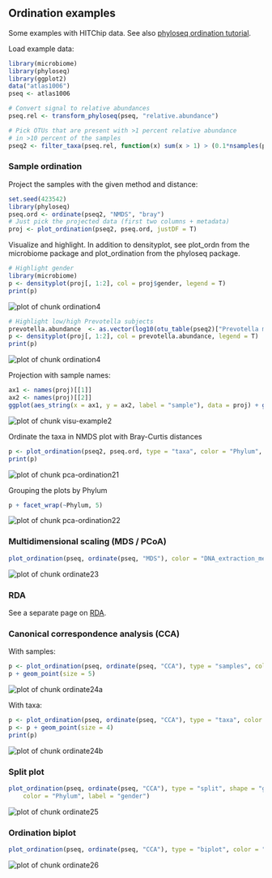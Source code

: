 ## Ordination examples

Some examples with HITChip data. See also [phyloseq ordination tutorial](http://joey711.github.io/phyloseq/plot_ordination-examples.html).

Load example data:


```r
library(microbiome)
library(phyloseq)
library(ggplot2)
data("atlas1006")
pseq <- atlas1006

# Convert signal to relative abundances
pseq.rel <- transform_phyloseq(pseq, "relative.abundance")

# Pick OTUs that are present with >1 percent relative abundance 
# in >10 percent of the samples
pseq2 <- filter_taxa(pseq.rel, function(x) sum(x > 1) > (0.1*nsamples(pseq.rel)), TRUE)
```


### Sample ordination

Project the samples with the given method and distance:


```r
set.seed(423542)
library(phyloseq)
pseq.ord <- ordinate(pseq2, "NMDS", "bray")
# Just pick the projected data (first two columns + metadata)
proj <- plot_ordination(pseq2, pseq.ord, justDF = T)
```


Visualize and highlight. In addition to densityplot, see plot_ordn from the microbiome package and plot_ordination from the phyloseq package.


```r
# Highlight gender
library(microbiome)
p <- densityplot(proj[, 1:2], col = proj$gender, legend = T)
print(p)
```

![plot of chunk ordination4](figure/ordination4-1.png)

```r
# Highlight low/high Prevotella subjects
prevotella.abundance  <- as.vector(log10(otu_table(pseq2)["Prevotella melaninogenica et rel.",]) )
p <- densityplot(proj[, 1:2], col = prevotella.abundance, legend = T)
print(p)
```

![plot of chunk ordination4](figure/ordination4-2.png)

Projection with sample names:


```r
ax1 <- names(proj)[[1]]
ax2 <- names(proj)[[2]]
ggplot(aes_string(x = ax1, y = ax2, label = "sample"), data = proj) + geom_text(size = 2)
```

![plot of chunk visu-example2](figure/visu-example2-1.png)


Ordinate the taxa in NMDS plot with Bray-Curtis distances


```r
p <- plot_ordination(pseq2, pseq.ord, type = "taxa", color = "Phylum", title = "Taxa ordination")
print(p)
```

![plot of chunk pca-ordination21](figure/pca-ordination21-1.png)

Grouping the plots by Phylum


```r
p + facet_wrap(~Phylum, 5)
```

![plot of chunk pca-ordination22](figure/pca-ordination22-1.png)


### Multidimensional scaling (MDS / PCoA)


```r
plot_ordination(pseq, ordinate(pseq, "MDS"), color = "DNA_extraction_method") + geom_point(size = 5)
```

![plot of chunk ordinate23](figure/ordinate23-1.png)

### RDA

See a separate page on [RDA](RDA.md).


### Canonical correspondence analysis (CCA)

With samples:


```r
p <- plot_ordination(pseq, ordinate(pseq, "CCA"), type = "samples", color = "gender")
p + geom_point(size = 5)
```

![plot of chunk ordinate24a](figure/ordinate24a-1.png)

With taxa:


```r
p <- plot_ordination(pseq, ordinate(pseq, "CCA"), type = "taxa", color = "Phylum")
p <- p + geom_point(size = 4)
print(p)
```

![plot of chunk ordinate24b](figure/ordinate24b-1.png)


### Split plot


```r
plot_ordination(pseq, ordinate(pseq, "CCA"), type = "split", shape = "gender", 
    color = "Phylum", label = "gender")
```

![plot of chunk ordinate25](figure/ordinate25-1.png)


### Ordination biplot


```r
plot_ordination(pseq, ordinate(pseq, "CCA"), type = "biplot", color = "Phylum")
```

![plot of chunk ordinate26](figure/ordinate26-1.png)






